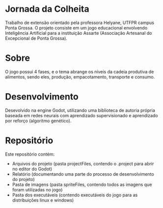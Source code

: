 # Jornada da Colheita
Trabalho de extensão orientado pela professora Helyane, UTFPR campus Ponta Grossa. O projeto consiste em um jogo educacional envolvendo Inteligência Artificial para a instituição Assarte (Associação Artesanal do Excepcional de Ponta Grossa).

# Sobre
O jogo possui 4 fases, e o tema abrange os níveis da cadeia produtiva de alimentos, sendo eles, produção, empacotamento, transporte e consumo.

# Desenvolvimento
Desevolvido na engine Godot, utilizando uma biblioteca de autoria própria baseada em redes neurais com aprendizado supervisionado e aprendizado por reforço (algoritmo genético).

# Repositório
Este repositório contém:
 - Arquivos do projeto (pasta projectFiles, contendo o .project para abrir no editor do Godot)
 - Relatório (documentando uma parte do processo de desenvolvimento do projeto)
 - Pasta de imagens (pasta spriteFiles, contendo todos as imagens que foram utilizadas no jogo)
 - Pasta dos executáveis (contendo executáveis do jogo para as distribuições linux e windows)
